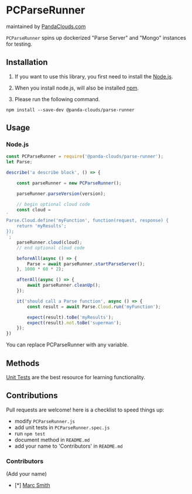 
PCParseRunner
=========
maintained by [PandaClouds.com](https://pandaclouds.com)

`PCParseRunner` spins up dockerized "Parse Server" and "Mongo" instances for testing.


Installation
------------

1. If you want to use this library, you first need to install the [Node.js](https://nodejs.org/en/).

2. When you install node.js, will also be installed [npm](https://www.npmjs.com/).

3. Please run the following command.

```
npm install --save-dev @panda-clouds/parse-runner
```

Usage
-----

### Node.js

```javascript
const PCParseRunner = require('@panda-clouds/parse-runner');
let Parse;

describe('a describe block', () => {

	const parseRunner = new PCParseRunner();

	parseRunner.parseVersion(version);

	// begin optional cloud code
	const cloud =
`
Parse.Cloud.define('myFunction', function(request, response) {
	return 'myResults';
});
`;
	parseRunner.cloud(cloud);
	// end optional cloud code

	beforeAll(async () => {
		Parse = await parseRunner.startParseServer();
	}, 1000 * 60 * 2);

	afterAll(async () => {
		await parseRunner.cleanUp();
	});

	it('should call a Parse function', async () => {
		const result = await Parse.Cloud.run('myFunction');

		expect(result).toBe('myResults');
		expect(result).not.toBe('superman');
	});
})
```

You can replace PCParseRunner with any variable.


Methods
-------

[Unit Tests] are the best resource for learning functionality.



Contributions
-------------

Pull requests are welcome! here is a checklist to speed things up:

- modify `PCParseRunner.js`
- add unit tests in `PCParseRunner.spec.js`
- run `npm test`
- document method in `README.md`
- add your name to 'Contributors' in `README.md`


### Contributors

(Add your name)

- [*] [Marc Smith](https://github.com/mrmarcsmith)


[Unit Tests]: https://github.com/panda-clouds/string/blob/master/spec/PCParseRunner.spec.js
